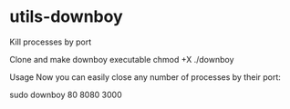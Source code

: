 # utils-downboy
Kill processes by port

Clone and make downboy executable
chmod +X ./downboy

Usage
Now you can easily close any number of processes by their port:

sudo downboy 80 8080 3000
